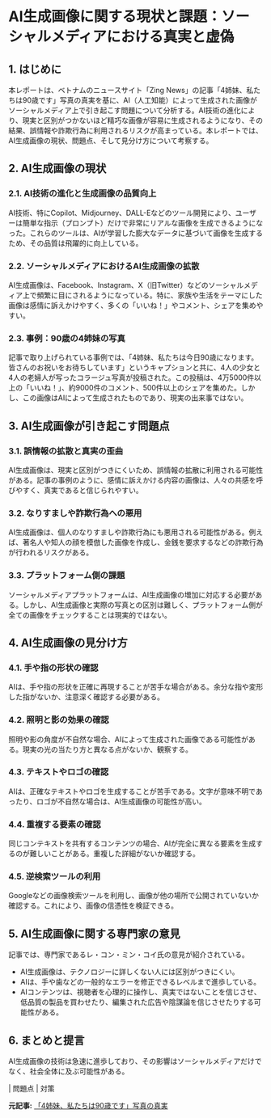 # AI生成画像に関する現状と課題：ソーシャルメディアにおける真実と虚偽

## 1. はじめに

本レポートは、ベトナムのニュースサイト「Zing News」の記事「4姉妹、私たちは90歳です」写真の真実を基に、AI（人工知能）によって生成された画像がソーシャルメディア上で引き起こす問題について分析する。AI技術の進化により、現実と区別がつかないほど精巧な画像が容易に生成されるようになり、その結果、誤情報や詐欺行為に利用されるリスクが高まっている。本レポートでは、AI生成画像の現状、問題点、そして見分け方について考察する。

## 2. AI生成画像の現状

### 2.1. AI技術の進化と生成画像の品質向上

AI技術、特にCopilot、Midjourney、DALL-Eなどのツール開発により、ユーザーは簡単な指示（プロンプト）だけで非常にリアルな画像を生成できるようになった。これらのツールは、AIが学習した膨大なデータに基づいて画像を生成するため、その品質は飛躍的に向上している。

### 2.2. ソーシャルメディアにおけるAI生成画像の拡散

AI生成画像は、Facebook、Instagram、X（旧Twitter）などのソーシャルメディア上で頻繁に目にされるようになっている。特に、家族や生活をテーマにした画像は感情に訴えかけやすく、多くの「いいね！」やコメント、シェアを集めやすい。

### 2.3. 事例：90歳の4姉妹の写真

記事で取り上げられている事例では、「4姉妹、私たちは今日90歳になります。皆さんのお祝いをお待ちしています」というキャプションと共に、4人の少女と4人の老婦人が写ったコラージュ写真が投稿された。この投稿は、4万5000件以上の「いいね！」、約9000件のコメント、500件以上のシェアを集めた。しかし、この画像はAIによって生成されたものであり、現実の出来事ではない。

## 3. AI生成画像が引き起こす問題点

### 3.1. 誤情報の拡散と真実の歪曲

AI生成画像は、現実と区別がつきにくいため、誤情報の拡散に利用される可能性がある。記事の事例のように、感情に訴えかける内容の画像は、人々の共感を呼びやすく、真実であると信じられやすい。

### 3.2. なりすましや詐欺行為への悪用

AI生成画像は、個人のなりすましや詐欺行為にも悪用される可能性がある。例えば、著名人や知人の顔を模倣した画像を作成し、金銭を要求するなどの詐欺行為が行われるリスクがある。

### 3.3. プラットフォーム側の課題

ソーシャルメディアプラットフォームは、AI生成画像の増加に対応する必要がある。しかし、AI生成画像と実際の写真との区別は難しく、プラットフォーム側が全ての画像をチェックすることは現実的ではない。

## 4. AI生成画像の見分け方

### 4.1. 手や指の形状の確認

AIは、手や指の形状を正確に再現することが苦手な場合がある。余分な指や変形した指がないか、注意深く確認する必要がある。

### 4.2. 照明と影の効果の確認

照明や影の角度が不自然な場合、AIによって生成された画像である可能性がある。現実の光の当たり方と異なる点がないか、観察する。

### 4.3. テキストやロゴの確認

AIは、正確なテキストやロゴを生成することが苦手である。文字が意味不明であったり、ロゴが不自然な場合は、AI生成画像の可能性が高い。

### 4.4. 重複する要素の確認

同じコンテキストを共有するコンテンツの場合、AIが完全に異なる要素を生成するのが難しいことがある。重複した詳細がないか確認する。

### 4.5. 逆検索ツールの利用

Googleなどの画像検索ツールを利用し、画像が他の場所で公開されていないか確認する。これにより、画像の信憑性を検証できる。

## 5. AI生成画像に関する専門家の意見

記事では、専門家であるレ・コン・ミン・コイ氏の意見が紹介されている。

* AI生成画像は、テクノロジーに詳しくない人には区別がつきにくい。
* AIは、手や歯などの一般的なエラーを修正できるレベルまで進歩している。
* AIコンテンツは、視聴者を心理的に操作し、真実ではないことを信じさせ、低品質の製品を買わせたり、編集された広告や陰謀論を信じさせたりする可能性がある。

## 6. まとめと提言

AI生成画像の技術は急速に進歩しており、その影響はソーシャルメディアだけでなく、社会全体に及ぶ可能性がある。

| 問題点 | 対策 

**元記事:** [「4姉妹、私たちは90歳です」写真の真実](https://www.vietnam.vn/ja/su-that-ve-buc-anh-4-chi-em-chung-toi-90-tuoi)